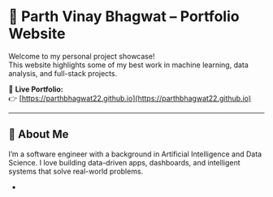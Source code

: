 # 🚀 Parth Vinay Bhagwat – Portfolio Website

Welcome to my personal project showcase!  
This website highlights some of my best work in machine learning, data analysis, and full-stack projects.

🔗 **Live Portfolio:**  
👉 [https://parthbhagwat22.github.io](https://parthbhagwat22.github.io)

---

## 🧠 About Me

I’m a software engineer with a background in Artificial Intelligence and Data Science. I love building data-driven apps, dashboards, and intelligent systems that solve real-world problems.

-
